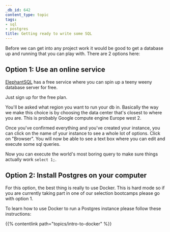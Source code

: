 ```yaml
---
_db_id: 642
content_type: topic
tags:
- sql
- postgres
title: Getting ready to write some SQL
---
```


Before we can get into any project work it would be good to get a database up and running that you can play with. There are 2 options here:

## Option 1: Use an online service

[ElephantSQL](https://www.elephantsql.com/) has a free service where you can spin up a teeny weeny database server for free.

Just sign up for the free plan.

You'll be asked what region you want to run your db in. Basically the way we make this choice is by choosing the data center that's closest to where you are. This is probably Google compute engine Europe west 2. 

Once you've confirmed everything and you've created your instance, you can click on the name of your instance to see a whole lot of options. Click on "Browser". You will now be able to see a text box where you can edit and execute some sql queries.

Now you can execute the world's most boring query to make sure things actually work `select 1;`.

## Option 2: Install Postgres on your computer

For this option, the best thing is really to use Docker. This is hard mode so if you are currently taking part in one of our selection bootcamps please go with option 1.

To learn how to use Docker to run a Postgres instance please follow these instructions:

{{% contentlink path="topics/intro-to-docker" %}}